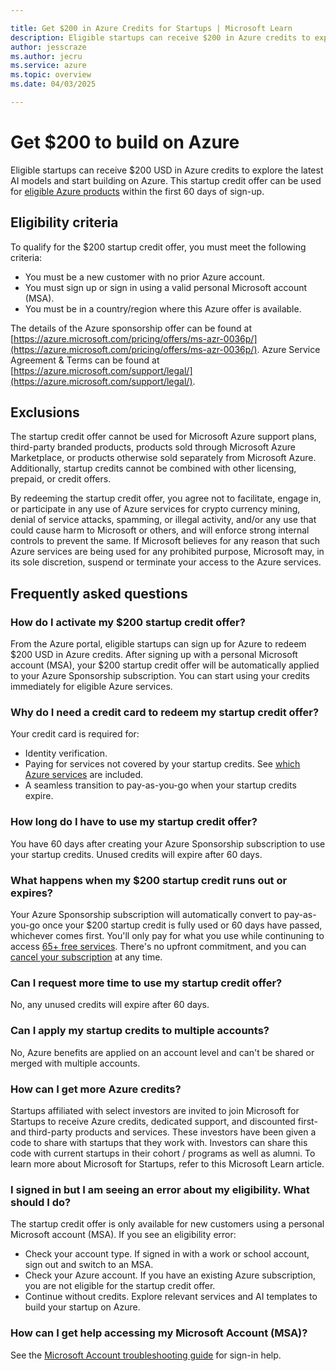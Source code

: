```yaml
---

title: Get $200 in Azure Credits for Startups | Microsoft Learn
description: Eligible startups can receive $200 in Azure credits to explore AI models and start building on Azure. Learn how to qualify, redeem your credits, and maximize your benefits within the first 60 days.
author: jesscraze
ms.author: jecru
ms.service: azure
ms.topic: overview
ms.date: 04/03/2025

---
```


# Get $200 to build on Azure

Eligible startups can receive $200 USD in Azure credits to explore the latest AI models and start building on Azure. This startup credit offer can be used for [eligible Azure products](https://azure.microsoft.com/products/) within the first 60 days of sign-up.

## Eligibility criteria

To qualify for the $200 startup credit offer, you must meet the following criteria:

- You must be a new customer with no prior Azure account.
- You must sign up or sign in using a valid personal Microsoft account (MSA).
- You must be in a country/region where this Azure offer is available.

The details of the Azure sponsorship offer can be found at [https://azure.microsoft.com/pricing/offers/ms-azr-0036p/](https://azure.microsoft.com/pricing/offers/ms-azr-0036p/).
Azure Service Agreement & Terms can be found at [https://azure.microsoft.com/support/legal/](https://azure.microsoft.com/support/legal/).

## Exclusions

The startup credit offer cannot be used for Microsoft Azure support plans, third-party branded products, products sold through Microsoft Azure Marketplace, or products otherwise sold separately from Microsoft Azure. Additionally, startup credits cannot be combined with other licensing, prepaid, or credit offers.

By redeeming the startup credit offer, you agree not to facilitate, engage in, or participate in any use of Azure services for crypto currency mining, denial of service attacks, spamming, or illegal activity, and/or any use that could cause harm to Microsoft or others, and will enforce strong internal controls to prevent the same. If Microsoft believes for any reason that such Azure services are being used for any prohibited purpose, Microsoft may, in its sole discretion, suspend or terminate your access to the Azure services.

## Frequently asked questions

### How do I activate my $200 startup credit offer?

From the Azure portal, eligible startups can sign up for Azure to redeem $200 USD in Azure credits. After signing up with a personal Microsoft account (MSA), your $200 startup credit offer will be automatically applied to your Azure Sponsorship subscription. You can start using your credits immediately for eligible Azure services.

### Why do I need a credit card to redeem my startup credit offer?

Your credit card is required for:

- Identity verification.
- Paying for services not covered by your startup credits. See [which Azure services](https://azure.microsoft.com/products/) are included.
- A seamless transition to pay-as-you-go when your startup credits expire.

### How long do I have to use my startup credit offer?

You have 60 days after creating your Azure Sponsorship subscription to use your startup credits. Unused credits will expire after 60 days.

### What happens when my $200 startup credit runs out or expires?

Your Azure Sponsorship subscription will automatically convert to pay-as-you-go once your $200 startup credit is fully used or 60 days have passed, whichever comes first. You'll only pay for what you use while continuning to access [65+ free services](https://azure.microsoft.com/pricing/purchase-options/azure-account?icid=payg#free-services). There's no upfront commitment, and you can [cancel your subscription](/azure/cost-management-billing/manage/cancel-azure-subscription) at any time.

### Can I request more time to use my startup credit offer?

No, any unused credits will expire after 60 days.

### Can I apply my startup credits to multiple accounts?

No, Azure benefits are applied on an account level and can't be shared or merged with multiple accounts.

### How can I get more Azure credits?

Startups affiliated with select investors are invited to join Microsoft for Startups to receive Azure credits, dedicated support, and discounted first- and third-party products and services. These investors have been given a code to share with startups that they work with. Investors can share this code with current startups in their cohort / programs as well as alumni.  To learn more about Microsoft for Startups, refer to this Microsoft Learn article.

### I signed in but I am seeing an error about my eligibility. What should I do?

The startup credit offer is only available for new customers using a personal Microsoft account (MSA). If you see an eligibility error:

- Check your account type. If signed in with a work or school account, sign out and switch to an MSA.
- Check your Azure account. If you have an existing Azure subscription, you are not eligible for the startup credit offer.
- Continue without credits. Explore relevant services and AI templates to build your startup on Azure.

### How can I get help accessing my Microsoft Account (MSA)?

See the [Microsoft Account troubleshooting guide](https://support.microsoft.com/account-billing/i-can-t-sign-in-to-my-microsoft-account-475c9b5c-8c25-49f1-9c2d-c64b7072e735) for sign-in help.
